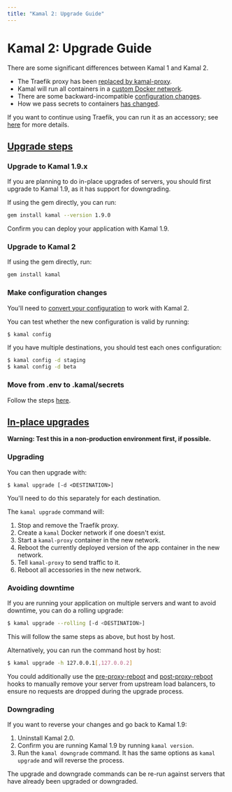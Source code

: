 ```yaml
---
title: "Kamal 2: Upgrade Guide"
---
```


# Kamal 2: Upgrade Guide

There are some significant differences between Kamal 1 and Kamal 2.

- The Traefik proxy has been [replaced by kamal-proxy](../proxy-changes).
- Kamal will run all containers in a [custom Docker network](../network-changes).
- There are some backward-incompatible [configuration changes](../configuration-changes).
- How we pass secrets to containers [has changed](../secrets-changes).

If you want to continue using Traefik, you can run it as an accessory; see [here](../continuing-to-use-traefik) for more details.

## [Upgrade steps](#upgrade-steps)

### Upgrade to Kamal 1.9.x

If you are planning to do in-place upgrades of servers, you should first upgrade to Kamal 1.9, as it has support for downgrading.

If using the gem directly, you can run:

```bash
gem install kamal --version 1.9.0
```

Confirm you can deploy your application with Kamal 1.9.

### Upgrade to Kamal 2

If using the gem directly, run:

```bash
gem install kamal
```

### Make configuration changes

You'll need to [convert your configuration](../configuration-changes) to work with Kamal 2.

You can test whether the new configuration is valid by running:

```bash
$ kamal config
```

If you have multiple destinations, you should test each ones configuration:

```bash
$ kamal config -d staging
$ kamal config -d beta
```

### Move from .env to .kamal/secrets

Follow the steps [here](../secrets-changes).

## [In-place upgrades](#in-place-upgrades)

**Warning: Test this in a non-production environment first, if possible.**

### Upgrading

You can then upgrade with:

```
$ kamal upgrade [-d <DESTINATION>]
```

You'll need to do this separately for each destination.

The `kamal upgrade` command will:

1. Stop and remove the Traefik proxy.
2. Create a `kamal` Docker network if one doesn't exist.
3. Start a `kamal-proxy` container in the new network.
4. Reboot the currently deployed version of the app container in the new network.
5. Tell `kamal-proxy` to send traffic to it.
6. Reboot all accessories in the new network.

### Avoiding downtime

If you are running your application on multiple servers and want to avoid downtime, you can do a rolling upgrade:

```bash
$ kamal upgrade --rolling [-d <DESTINATION>]
```

This will follow the same steps as above, but host by host.

Alternatively, you can run the command host by host:

```bash
$ kamal upgrade -h 127.0.0.1[,127.0.0.2]
```

You could additionally use the [pre-proxy-reboot](../hooks/pre-proxy-reboot.md) and [post-proxy-reboot](../hooks/post-proxy-reboot.md) hooks to manually remove your server from upstream load balancers, to ensure no requests are dropped during the upgrade process.

### Downgrading

If you want to reverse your changes and go back to Kamal 1.9:

1. Uninstall Kamal 2.0.
2. Confirm you are running Kamal 1.9 by running `kamal version`.
3. Run the `kamal downgrade` command. It has the same options as `kamal upgrade` and will reverse the process.

The upgrade and downgrade commands can be re-run against servers that have already been upgraded or downgraded.
